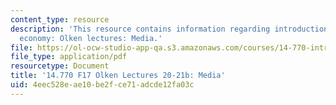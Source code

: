 ```yaml
---
content_type: resource
description: 'This resource contains information regarding introduction to political
  economy: Olken lectures: Media.'
file: https://ol-ocw-studio-app-qa.s3.amazonaws.com/courses/14-770-introduction-to-political-economy-fall-2017/4eec528eae10be2fce71adcde12fa03c_MIT14_770F17_lec20_21b.pdf
file_type: application/pdf
resourcetype: Document
title: '14.770 F17 Olken Lectures 20-21b: Media'
uid: 4eec528e-ae10-be2f-ce71-adcde12fa03c
---
```

